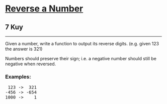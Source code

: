 <h1><a href="https://www.codewars.com/kata/555bfd6f9f9f52680f0000c5">Reverse a Number</a></h1>
<h2>7 Kuy</h2>
<hr>
<p>Given a number, write a function to output its reverse digits. (e.g. given 123 the answer is 321)</p>
<p>Numbers should preserve their sign; i.e. a negative number should still be negative when reversed.</p>
<h3>Examples:</h3>
<pre>
 123 ->  321
-456 -> -654
1000 ->    1
</pre>